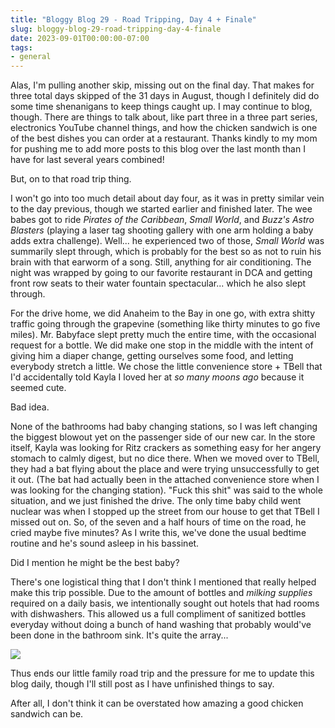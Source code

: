 ```yaml
---
title: "Bloggy Blog 29 - Road Tripping, Day 4 + Finale"
slug: bloggy-blog-29-road-tripping-day-4-finale
date: 2023-09-01T00:00:00-07:00
tags:
- general
---
```

Alas, I'm pulling another skip, missing out on the final day. That makes for three total days skipped of the 31 days in August, though I definitely did do some time shenanigans to keep things caught up. I may continue to blog, though. There are things to talk about, like part three in a three part series, electronics YouTube channel things, and how the chicken sandwich is one of the best dishes you can order at a restaurant. Thanks kindly to my mom for pushing me to add more posts to this blog over the last month than I have for last several years combined!

But, on to that road trip thing.

I won't go into too much detail about day four, as it was in pretty similar vein to the day previous, though we started earlier and finished later. The wee babes got to ride _Pirates of the Caribbean_, _Small World_, and _Buzz's Astro Blasters_ (playing a laser tag shooting gallery with one arm holding a baby adds extra challenge). Well... he experienced two of those, _Small World_ was summarily slept through, which is probably for the best so as not to ruin his brain with that earworm of a song. Still, anything for air conditioning. The night was wrapped by going to our favorite restaurant in DCA and getting front row seats to their water fountain spectacular... which he also slept through.

For the drive home, we did Anaheim to the Bay in one go, with extra shitty traffic going through the grapevine (something like thirty minutes to go five miles). Mr. Babyface slept pretty much the entire time, with the occasional request for a bottle. We did make one stop in the middle with the intent of giving him a diaper change, getting ourselves some food, and letting everybody stretch a little. We chose the little convenience store + TBell that I'd accidentally told Kayla I loved her at _so many moons ago_ because it seemed cute.

Bad idea.

None of the bathrooms had baby changing stations, so I was left changing the biggest blowout yet on the passenger side of our new car. In the store itself, Kayla was looking for Ritz crackers as something easy for her angery stomach to calmly digest, but no dice there. When we moved over to TBell, they had a bat flying about the place and were trying unsuccessfully to get it out. (The bat had actually been in the attached convenience store when I was looking for the changing station). "Fuck this shit" was said to the whole situation, and we just finished the drive. The only time baby child went nuclear was when I stopped up the street from our house to get that TBell I missed out on. So, of the seven and a half hours of time on the road, he cried maybe five minutes? As I write this, we've done the usual bedtime routine and he's sound asleep in his bassinet.

Did I mention he might be the best baby?

There's one logistical thing that I don't think I mentioned that really helped make this trip possible. Due to the amount of bottles and _milking supplies_ required on a daily basis, we intentionally sought out hotels that had rooms with dishwashers. This allowed us a full compliment of sanitized bottles everyday without doing a bunch of hand washing that probably would've been done in the bathroom sink. It's quite the array...

![](//hackmann.family/photos/bottle-mania.jpg)

Thus ends our little family road trip and the pressure for me to update this blog daily, though I'll still post as I have unfinished things to say.

After all, I don't think it can be overstated how amazing a good chicken sandwich can be.
